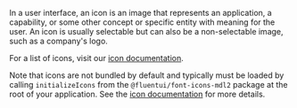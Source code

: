 In a user interface, an icon is an image that represents an application, a capability, or some other concept or specific entity with meaning for the user. An icon is usually selectable but can also be a non-selectable image, such as a company's logo.

For a list of icons, visit our [icon documentation](#/styles/web/icons).

Note that icons are not bundled by default and typically must be loaded by calling `initializeIcons` from the `@fluentui/font-icons-mdl2` package at the root of your application. See the [icon documentation](#/styles/web/icons#fabric-react) for more details.
